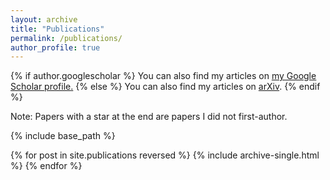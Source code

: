 ```yaml
---
layout: archive
title: "Publications"
permalink: /publications/
author_profile: true
---
```


{% if author.googlescholar %}
  You can also find my articles on <u><a href="{{author.googlescholar}}">my Google Scholar profile</a>.</u>
{% else %}
  You can also find my articles on <a href="https://arxiv.org/search/math?searchtype=author&query=Couzini%C3%A9%2C+Y">arXiv</a>.
{% endif %}

Note: Papers with a star at the end are papers I did not first-author.

{% include base_path %}

{% for post in site.publications reversed %}
  {% include archive-single.html %}
{% endfor %}
